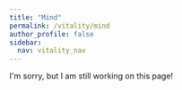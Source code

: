 ```yaml
---
title: "Mind"
permalink: /vitality/mind
author_profile: false
sidebar:
  nav: vitality_nav
---
```


I'm sorry, but I am still working on this page!
